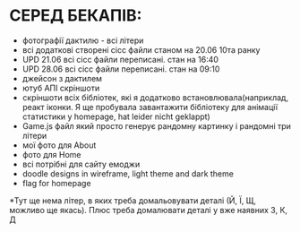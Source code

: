 # СЕРЕД БЕКАПІВ:

- фотографії дактилю - всі літери
- всі додаткові створені сісс файли станом на 20.06 10та ранку
- UPD 21.06 всі сісс файли переписані. стан на 16:40
- UPD 28.06 всі сісс файли переписані. стан на 09:10
- джейсон з дактилем
- ютуб АПІ скріншоти
- скріншоти всіх бібліотек, які я додатково встановлювала(наприклад, реакт іконки. Я ще пробувала завантажити бібліотеку для анімації статистики у homepage, hat leider nicht geklappt)
- Game.js файл який просто генерує рандомну картинку і рандомні три літери
- мої фото для About
- фото для Home
- всі потрібні для сайту емоджи
- doodle designs in wireframe, light theme and dark theme
- flag for homepage
 
*Тут ще нема літер, в яких треба домальовувати деталі (Й, Ї, Щ, можливо ще якась). Плюс треба домалювати деталі у вже наявних З, К, Д

